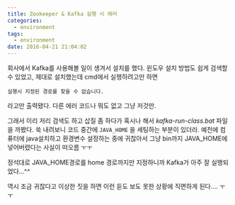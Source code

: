 ```yaml
---
title: Zookeeper & Kafka 실행 시 에러
categories:
  - environment
tags:
  - environment
date: 2016-04-21 21:04:02
---
```


회사에서 Kafka를 사용해볼 일이 생겨서 설치를 했다. 윈도우 설치 방법도 쉽게 검색할 수 있었고, 제대로 설치했는데 cmd에서 실행하려고만 하면
```
실행시 지정된 경로를 찾을 수 없습니다.
```
라고만 출력됐다. 다른 에러 코드나 뭐도 없고 그냥 저것만.

그래서 이리 저리 검색도 하고 삽질 좀 하다가 혹시나 해서 *kafka-run-class.bat* 파일을 까봤다. 쑥 내려보니 코드 중간에 `JAVA_HOME` 을 세팅하는 부분이 있더라. 예전에 컴퓨터에 java설치하고 환경변수 설정하는 중에 귀찮아서 그냥 bin까지 JAVA_HOME에 넣어버렸다는 사실이 떠오름 ㅜㅜ

정석대로 JAVA_HOME경로를 home 경로까지만 지정하니까 Kafka가 아주 잘 실행되었다...^^

역시 조금 귀찮다고 이상한 짓을 하면 이런 듣도 보도 못한 상황에 직면하게 된다.... ㅜㅜ
